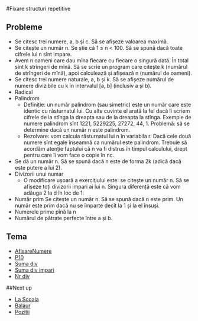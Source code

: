 #Fixare structuri repetitive

## Probleme
- Se citesc trei numere, a, b și c. Să se afișeze valoarea maximă.
- Se citește un număr n. Se știe că 1 ≤ n < 100. Să se spună dacă toate cifrele lui n sînt impare.
- Avem n oameni care dau mîna fiecare cu fiecare o singură dată. În total sînt k strîngeri de mînă. Să se scrie un program care citește k (numărul de strîngeri de mînă), apoi calculează și afișează n (numărul de oameni).
- Se citesc trei numere naturale, a, b și k. Să se afișeze numărul de numere divizibile cu k în intervalul \[a, b\] (inclusiv a și b).
- Radical
- Palindrom
    - Definiție: un număr palindrom (sau simetric) este un număr care este identic cu răsturnatul lui. Cu alte cuvinte el arată la fel dacă îi scriem cifrele de la stînga la dreapta sau de la dreapta la stînga. Exemple de numere palindrom sînt 1221, 5229225, 27272, 44, 1. Problemă: să se determine dacă un număr n este palindrom.
    - Rezolvare: vom calcula răsturnatul lui n în variabila r. Dacă cele două numere sînt egale înseamnă ca numărul este palindrom. Trebuie să acordăm atenție faptului că n va fi distrus în timpul calculului, drept pentru care îi vom face o copie în nc.
- Se dă un număr n. Să se spună dacă n este de forma 2k (adică dacă este putere a lui 2).
- Divizorii unui numar
    - O modificare ușoară a exerciţiului este: se citește un număr n. Să se afișeze toți divizorii impari ai lui n. Singura diferență este că vom adăuga 2 la d în loc de 1:
- Număr prim
    Se citește un număr n. Să se spună dacă n este prim. Un număr este prim dacă nu se împarte decît la 1 și la el însuși.
- Numerele prime pînă la n
- Numărul de pătrate perfecte între a și b.

## Tema
- [AfisareNumere](http://www.pbinfo.ro/?pagina=probleme&id=328)
- [P10](http://www.pbinfo.ro/?pagina=probleme&id=1362)
- [Suma div](http://www.pbinfo.ro/?pagina=probleme&id=376)
- [Suma div impari](http://www.pbinfo.ro/?pagina=probleme&id=387)
- [Nr div](http://www.pbinfo.ro/?pagina=probleme&id=388)


##Next up
- [La Scoala](http://varena.ro/problema/lascoala)
- [Balaur](http://varena.ro/problema/balaur)
- [Pozitii](http://varena.ro/problema/pozitii)
